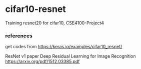 # cifar10-resnet
Training resnet20 for cifar10, CSE4100-Project4


### references
get codes from
https://keras.io/examples/cifar10_resnet/

ResNet v1 paper 
Deep Residual Learning for Image Recognition
https://arxiv.org/pdf/1512.03385.pdf
